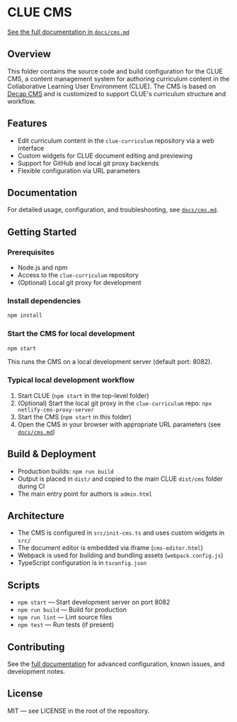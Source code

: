 # CLUE CMS

[See the full documentation in `docs/cms.md`](../docs/cms.md)

## Overview
This folder contains the source code and build configuration for the CLUE CMS, a content management system for authoring curriculum content in the Collaborative Learning User Environment (CLUE). The CMS is based on [Decap CMS](https://decapcms.org/) and is customized to support CLUE's curriculum structure and workflow.

## Features
- Edit curriculum content in the `clue-curriculum` repository via a web interface
- Custom widgets for CLUE document editing and previewing
- Support for GitHub and local git proxy backends
- Flexible configuration via URL parameters

## Documentation
For detailed usage, configuration, and troubleshooting, see [`docs/cms.md`](../docs/cms.md).

## Getting Started

### Prerequisites
- Node.js and npm
- Access to the `clue-curriculum` repository
- (Optional) Local git proxy for development

### Install dependencies
```bash
npm install
```

### Start the CMS for local development
```bash
npm start
```
This runs the CMS on a local development server (default port: 8082).

### Typical local development workflow
1. Start CLUE (`npm start` in the top-level folder)
2. (Optional) Start the local git proxy in the `clue-curriculum` repo: `npx netlify-cms-proxy-server`
3. Start the CMS (`npm start` in this folder)
4. Open the CMS in your browser with appropriate URL parameters (see [`docs/cms.md`](../docs/cms.md))

## Build & Deployment
- Production builds: `npm run build`
- Output is placed in `dist/` and copied to the main CLUE `dist/cms` folder during CI
- The main entry point for authors is `admin.html`

## Architecture
- The CMS is configured in `src/init-cms.ts` and uses custom widgets in `src/`
- The document editor is embedded via iframe (`cms-editor.html`)
- Webpack is used for building and bundling assets (`webpack.config.js`)
- TypeScript configuration is in `tsconfig.json`

## Scripts
- `npm start` — Start development server on port 8082
- `npm run build` — Build for production
- `npm run lint` — Lint source files
- `npm test` — Run tests (if present)

## Contributing
See the [full documentation](../docs/cms.md) for advanced configuration, known issues, and development notes.

## License
MIT — see LICENSE in the root of the repository.
